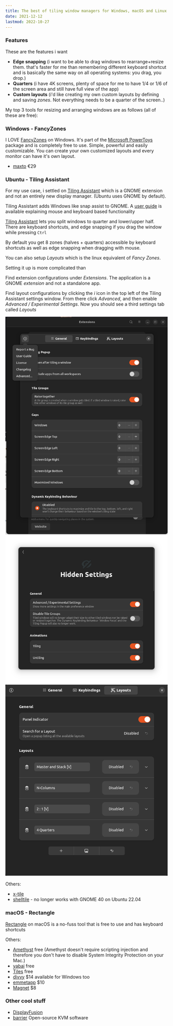 ```yaml
---
title: The best of tiling window managers for Windows, macOS and Linux
date: 2021-12-12
lastmod: 2022-10-27
---
```


### Features

These are the features i want

- **Edge snapping** (i want to be able to drag windows to rearrange+resize them. that's faster for me than remembering different keyboard shortcut and is basically the same way on all operating systems: you drag, you drop.)
- **Quarters** (i have 4K screens, plenty of space for me to have 1/4 or 1/6 of the screen area and still have full view of the app)
- **Custom layouts** (i'd like creating my own custom layouts by defining and saving _zones_. Not everything needs to be a quarter of the screen..)

My top 3 tools for resizing and arranging windows are as follows (all of these are free):

### Windows - FancyZones

I LOVE [FancyZones](https://docs.microsoft.com/en-us/windows/powertoys/fancyzones) on Windows. It's part of the [Microsoft PowerToys](https://docs.microsoft.com/en-us/windows/powertoys/) package and is completely free to use. Simple, powerful and easily customizable. You can create your own customized layouts and every monitor can have it's own layout.

- [maxto](https://maxto.net/en) €29

### Ubuntu - Tiling Assistant

For my use case, i settled on [Tiling Assistant](https://github.com/Leleat/Tiling-Assistant) which is a GNOME extension and not an entirely new display manager. (Ubuntu uses GNOME by default). 

Tiling Assistant adds Windows like snap assist to GNOME. A [user guide](https://github.com/Leleat/Tiling-Assistant/blob/main/GUIDE.md) is available explaining mouse and keyboard based functionality 

[Tiling Assistant](https://github.com/Leleat/Tiling-Assistant) lets you split windows to quarter and lower/upper half. There are keyboard shortcuts, and edge snapping if you drag the window while pressing `Ctrl`

By default you get 8 zones (halves + quarters) accessible by keyboard shortcuts as well as edge snapping when dragging with mouse.

You can also setup _Layouts_ which is the linux equivalent of _Fancy Zones_.

Setting it up is more complicated than 

Find extension configurations under _Extensions_. The application is a GNOME _extension_ and not a standalone app.

Find layout configurations by clicking the _i_ icon in the top left of the Tiling Assistant settings window. From there click _Advanced_, and then enable _Advanced / Experimental Settings_. Now you should see a third settings tab called _Layouts_

![Tiling Assistant find hidden settings](images/tiling-assistant-settings-2.png)
![Tiling Assistant hidden settings](images/tiling-assistant-settings-1.png)
![Tiling Assistant layouts settings](images/tiling-assistant-settings-3.png)

Others:

- [x-tile](https://www.giuspen.com/x-tile/)
- [shelltile](https://github.com/emasab/shelltile) - no longer works with GNOME 40 on Ubuntu 22.04 

### macOS - Rectangle

[Rectangle](https://rectangleapp.com/) on macOS is a no-fuss tool that is free to use and has keyboard shortcuts

Others:

- [Amethyst](https://github.com/ianyh/Amethyst) free (Amethyst doesn't require scripting injection and therefore you don't have to disable System Integrity Protection on your Mac.)
- [yabai](https://github.com/koekeishiya/yabai) free
- [Tiles](https://www.sempliva.com/tiles/) free
- [divvy](https://mizage.com/divvy/) $14 available for Windows too
- [emmetapp](https://emmetapp.com/) $10
- [Magnet](https://magnet.crowdcafe.com/) $8

### Other cool stuff

- [DisplayFusion](https://www.displayfusion.com/)
- [barrier](https://github.com/debauchee/barrier) Open-source KVM software
